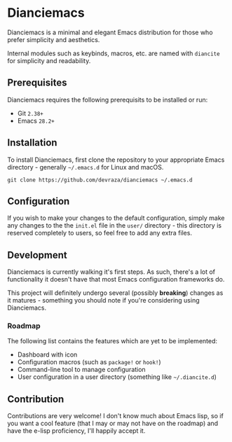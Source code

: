 # Dianciemacs

Dianciemacs is a minimal and elegant Emacs distribution for those who prefer simplicity and aesthetics.

Internal modules such as keybinds, macros, etc. are named with `diancite` for simplicity and readability.

## Prerequisites

Dianciemacs requires the following prerequisits to be installed or run:

- Git `2.38+`
- Emacs `28.2+`

## Installation

To install Dianciemacs, first clone the repository to your appropriate Emacs directory - generally `~/.emacs.d` for Linux and macOS.

```
git clone https://github.com/devraza/dianciemacs ~/.emacs.d
```

## Configuration

If you wish to make your changes to the default configuration, simply make any changes to the the `init.el` file in the `user/` directory - this directory is reserved completely to users, so feel free to add any extra files.

## Development

Dianciemacs is currently walking it's first steps. As such, there's a lot of functionality it doesn't have that most Emacs configuration frameworks do.

This project will definitely undergo several (possibly **breaking**) changes as it matures - something you should note if you're considering using Dianciemacs.

### Roadmap

The following list contains the features which are yet to be implemented:

- Dashboard with icon
- Configuration macros (such as `package!` or `hook!`)
- Command-line tool to manage configuration
- User configuration in a user directory (something like `~/.diancite.d`)

## Contribution

Contributions are very welcome! I don't know much about Emacs lisp, so if you want a cool feature (that I may or may not have on the roadmap) and have the e-lisp proficiency, I'll happily accept it.

